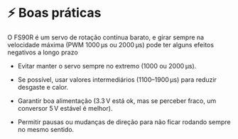 # ⚡ Boas práticas
O FS90R é um servo de rotação contínua barato, e girar sempre na velocidade máxima (PWM 1000 µs ou 2000 µs) pode ter alguns efeitos negativos a longo prazo

* Evitar manter o servo sempre no extremo (1000 ou 2000 µs).

* Se possível, usar valores intermediários (1100–1900 µs) para reduzir desgaste e calor.

* Garantir boa alimentação (3.3 V está ok, mas se perceber fraco, um conversor 5 V estável é melhor).

* Permitir pausas ou mudanças de direção para não ficar rodando sempre no mesmo sentido.